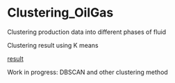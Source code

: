 # Clustering_OilGas
Clustering production data into different phases of fluid

Clustering result using K means

[result](https://user-images.githubusercontent.com/52574322/127045216-2e42d881-e6ab-4b02-b51c-7311f82a4b66.png)

Work in progress: DBSCAN and other clustering method 
